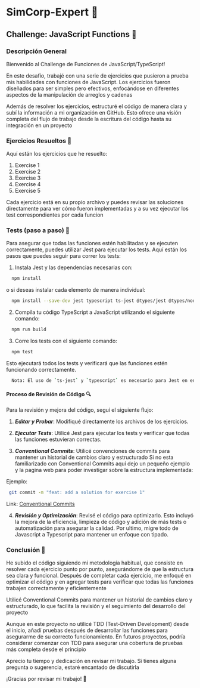 # SimCorp-Expert 🌟

## Challenge: JavaScript Functions 📝

### Descripción General

Bienvenido al Challenge de Funciones de JavaScript/TypeScript!

En este desafío, trabajé con una serie de ejercicios que pusieron a prueba mis habilidades con funciones de JavaScript. Los ejercicios fueron diseñados para ser simples pero efectivos, enfocándose en diferentes aspectos de la manipulación de arreglos y cadenas

Además de resolver los ejercicios, estructuré el código de manera clara y subí la información a mi organización en GitHub. Esto ofrece una visión completa del flujo de trabajo desde la escritura del código hasta su integración en un proyecto

### Ejercicios Resueltos 📂

Aquí están los ejercicios que he resuelto:

1. Exercise 1
2. Exercise 2
3. Exercise 3
4. Exercise 4
5. Exercise 5

Cada ejercicio está en su propio archivo y puedes revisar las soluciones directamente para ver cómo fueron implementadas y a su vez ejecutar los test correspondientes por cada funcion

### Tests (paso a paso) 🧪
Para asegurar que todas las funciones estén habilitadas y se ejecuten correctamente, puedes utilizar Jest para ejecutar los tests. Aquí están los pasos que puedes seguir para correr los tests:

1. Instala Jest y las dependencias necesarias con:
  ```bash
    npm install 
  ```
  o si deseas instalar cada elemento de manera individual:
  ```bash
    npm install --save-dev jest typescript ts-jest @types/jest @types/node
  ```
2. Compila tu código TypeScript a JavaScript utilizando el siguiente comando:
  ```bash
    npm run build
  ```
3. Corre los tests con el siguiente comando:
  ```bash
    npm test
  ```

  Esto ejecutará todos los tests y verificará que las funciones estén funcionando correctamente.

  ```bash
    Nota: El uso de `ts-jest` y `typescript` es necesario para Jest en entornos TypeScript.
  ```

#### Proceso de Revisión de Código 🔍

Para la revisión y mejora del código, seguí el siguiente flujo:

1. ***Editar y Probar***: Modifiqué directamente los archivos de los ejercicios.

2. ***Ejecutar Tests***: Utilicé Jest para ejecutar los tests y verificar que todas las funciones estuvieran correctas.

3. ***Conventional Commits***: Utilicé convenciones de commits para mantener un historial de cambios claro y estructurado
Si no esta familiarizado con Conventional Commits aquí dejo un pequeño ejemplo y la pagina web para poder investigar sobre la estructura implementada:

Ejemplo:

  ```bash
   git commit -m "feat: add a solution for exercise 1"
  ```

Link: [Conventional Commits]

[Conventional Commits]: https://www.conventionalcommits.org/en/v1.0.0/

4. ***Revisión y Optimización***: Revisé el código para optimizarlo. Esto incluyó la mejora de la eficiencia, limpieza de código y adición de más tests o automatización para asegurar la calidad. Por ultimo, migre todo de Javascript a Typescript para mantener un enfoque con tipado.

### Conclusión 📌

He subido el código siguiendo mi metodología habitual, que consiste en resolver cada ejercicio punto por punto, asegurándome de que la estructura sea clara y funcional. Después de completar cada ejercicio, me enfoqué en optimizar el código y en agregar tests para verificar que todas las funciones trabajen correctamente y eficientemente

Utilicé Conventional Commits para mantener un historial de cambios claro y estructurado, lo que facilita la revisión y el seguimiento del desarrollo del proyecto

Aunque en este proyecto no utilicé TDD (Test-Driven Development) desde el inicio, añadí pruebas después de desarrollar las funciones para asegurarme de su correcto funcionamiento. En futuros proyectos, podría considerar comenzar con TDD para asegurar una cobertura de pruebas más completa desde el principio

Aprecio tu tiempo y dedicación en revisar mi trabajo. Si tienes alguna pregunta o sugerencia, estaré encantado de discutirla

¡Gracias por revisar mi trabajo! 🚀
